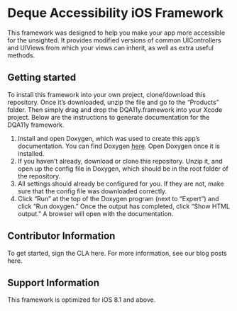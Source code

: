 <h1>Deque Accessibility iOS Framework</h1>
This framework was designed to help you make your app more accessible for the unsighted.  It provides modified versions of common UIControllers and UIViews from which your views can inherit, as well as extra useful methods.

<h2>Getting started</h2>

To install this framework into your own project, clone/download this repository.  Once it’s downloaded, unzip the file and go to the “Products” folder. Then simply drag and drop the DQA11y.framework into your Xcode project.  Below are the instructions to generate documentation for the DQA11y framework.

1. Install and open Doxygen, which was used to create this app’s documentation. You can find Doxygen [here](https://github.com/doxygen/doxygen). Open Doxygen once it is installed.
2. If you haven’t already, download or clone this repository.  Unzip it, and open up the config file in Doxygen, which should be in the root folder of the repository.
3. All settings should already be configured for you. If they are not, make sure that the config file was downloaded correctly.
4. Click “Run” at the top of the Doxygen program (next to “Expert”) and click “Run doxygen.”  Once the output has completed, click “Show HTML output.” A browser will open with the documentation.

<h2>Contributor Information</h2>

To get started, sign the CLA here. For more information, see our blog posts here.

<h2>Support Information</h2>

This framework is optimized for iOS 8.1 and above.